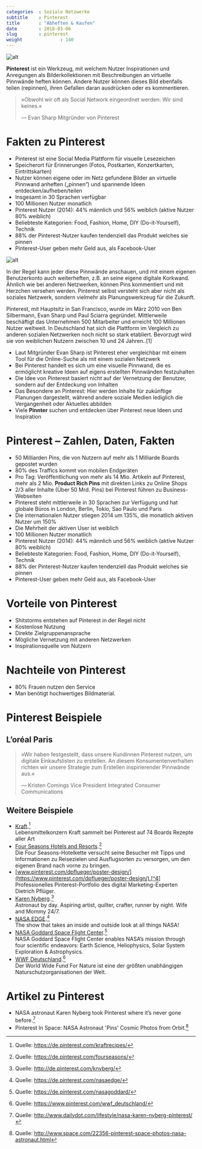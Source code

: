 ```yaml
---
categories  : Soziale Netzwerke
subtitle    : Pinterest
title       : "Abheften & Kaufen"
date        : 2018-03-06
slug        : pinterest
weight              : 140
---
```


![alt](../images/Pinterest-badge-144px.png)

**Pinterest** ist ein Werkzeug, mit welchem Nutzer Inspirationen und
Anregungen als Bilderkollektionen mit Beschreibungen an virtuelle
Pinnwände heften können. Andere Nutzer können dieses Bild ebenfalls
teilen (repinnen), ihren Gefallen daran ausdrücken oder es kommentieren.
<!-- readmore -->

> »Obwohl wir oft als Social Network eingeordnet werden: Wir sind
> keines.«
> 
> —  Evan Sharp Mitgründer von Pinterest 

# Fakten zu Pinterest

* Pinterest ist eine Social Media Plattform für visuelle Lesezeichen
* Speicherort für Erinnerungen (Fotos, Postkarten, Konzertkarten,
    Eintrittskarten)
* Nutzer können eigene oder im Netz gefundene Bilder an virtuelle
    Pinnwand anheften („pinnen“) und spannende Ideen
    entdecken/aufheben/teilen
* Insgesamt in 30 Sprachen verfügbar
* 100 Millionen Nutzer monatlich
* Pinterest Nutzer (2014): 44% männlich und 56% weiblich (aktive
    Nutzer 80% weiblich)
* Beliebteste Kategorien: Food, Fashion, Home, DIY (Do-it-Yourself),
    Technik
* 88% der Pinterest-Nutzer kaufen tendenziell das Produkt welches sie
    pinnen
* Pinterest-User geben mehr Geld aus, als Facebook-User

![alt](../images/pinterest-ipad-homefeed.png)

In der Regel kann jeder diese Pinnwände anschauen, und mit einem eigenen
Benutzerkonto auch weiterheften, z.B. an seine eigene digitale Korkwand.
Ähnlich wie bei anderen Netzwerken, können Pins kommentiert und mit
Herzchen versehen werden. Pinterest selbst versteht sich aber nicht als
soziales Netzwerk, sondern vielmehr als Planungswerkzeug für die
Zukunft.

Pinterest, mit Hauptsitz in San Francisco, wurde im März 2010 von Ben
Silbermann, Evan Sharp und Paul Sciarra gegründet. Mittlerweile
beschäftigt das Unternehmen 500 Mitarbeiter und erreicht 100 Millionen
Nutzer weltweit. In Deutschland hat sich die Plattform im Vergleich zu
anderen sozialen Netzwerken noch nicht so stark etabliert. Bevorzugt
wird sie von weiblichen Nutzern zwischen 10 und 24 Jahren..\[1\]

* Laut Mitgründer Evan Sharp ist Pinterest eher vergleichbar mit einem
    Tool für die Online-Suche als mit einem sozialen Netzwerk
* Bei Pinterest handelt es sich um eine visuelle Pinnwand, die es
    ermöglicht kreative Ideen auf eigens erstellten Pinnwänden
    festzuhalten
* Die Idee von Pinterest basiert nicht auf der Vernetzung der
    Benutzer, sondern auf der Entdeckung von Inhalten
* Das Besondere an Pinterest: Hier werden Inhalte für zukünftige
    Planungen dargestellt, während andere soziale Medien lediglich die
    Vergangenheit oder Aktuelles abbilden
* Viele **Pinnter** suchen und entdecken über Pinterest neue Ideen und
    Inspiration

# Pinterest – Zahlen, Daten, Fakten

* 50 Milliarden Pins, die von Nutzern auf mehr als 1 Milliarde Boards
    gepostet wurden
* 80% des Traffics kommt von mobilen Endgeräten
* Pro Tag: Veröffentlichung von mehr als 14 Mio. Artikeln auf
    Pinterest, mehr als 2 Mio. **Product Rich Pins** mit direkten Links
    zu Online Shops
* 2/3 aller Inhalte (Über 50 Mrd. Pins) bei Pinterest führen zu
    Business-Webseiten
* Pinterest steht mittlerweile in 30 Sprachen zur Verfügung und hat
    globale Büros in London, Berlin, Tokio, Sao Paulo und Paris
* Die internationalen Nutzer stiegen 2014 um 135%, die monatlich
    aktiven Nutzer um 150%
* Die Mehrheit der aktiven User ist weiblich
* 100 Millionen Nutzer monatlich
* Pinterest Nutzer (2014): 44% männlich und 56% weiblich (aktive
    Nutzer 80% weiblich)
* Beliebteste Kategorien: Food, Fashion, Home, DIY (Do-it-Yourself),
    Technik
* 88% der Pinterest-Nutzer kaufen tendenziell das Produkt welches sie
    pinnen
* Pinterest-User geben mehr Geld aus, als Facebook-User

# Vorteile von Pinterest

* Shitstorms entstehen auf Pinterest in der Regel nicht
* Kostenlose Nutzung
* Direkte Zielgruppenansprache
* Mögliche Vernetzung mit anderen Netzwerken
* Inspirationsquelle von Nutzern

# Nachteile von Pinterest

* 80% Frauen nutzen den Service
* Man benötigt hochwertiges Bildmaterial.

# Pinterest Beispiele

## L’oréal Paris

> »Wir haben festgestellt, dass unsere Kundinnen Pinterest nutzen, um
> digitale Einkaufslisten zu erstellen. An diesem Konsumentenverhalten
> richten wir unsere Strategie zum Erstellen inspirierender Pinnwände
> aus.«
> 
> —  Kristen Comings Vice President Integrated Consumer Communications 

## Weitere Beispiele

* [Kraft](https://de.pinterest.com/kraftrecipes/).[^2]  
    Lebensmittelkonzern Kraft sammelt bei Pinterest auf 74 Boards
    Rezepte aller Art
* [Four Seasons Hotels and
    Resorts](https://de.pinterest.com/fourseasons/).[^3]  
    Die Four Seasons-Hotelkette versucht seine Besucher mit Tipps und
    Informationen zu Reisezielen und Ausflugsorten zu versorgen, um den
    eigenen Brand nach vorne zu
    bringen.
* [www.pinterest.com/dpflueger/poster-design/](https://www.pinterest.com/dpflueger/poster-design/).[^4]  
    Professionelles Pinterest-Portfolio des digital Marketing-Experten
    Dietrich Pflüger.
* [Karen Nyberg](http://de.pinterest.com/knyberg/).[^5]  
    Astronaut by day. Aspiring artist, quilter, crafter, runner by
    night. Wife and Mommy 24/7.
* [NASA EDGE](https://de.pinterest.com/nasaedge/).[^6]  
    The show that takes an inside and outside look at all things NASA\!
* [NASA Goddard Space Flight
    Center](https://de.pinterest.com/nasagoddard/).[^7]  
    NASA Goddard Space Flight Center enables NASA’s mission through four
    scientific endeavors: Earth Science, Heliophysics, Solar System
    Exploration & Astrophysics.
* [WWF
    Deutschland](https://www.pinterest.com/wwf_deutschland/).[^8]  
    Der World Wide Fund For Nature ist eine der größten unabhängigen
    Naturschutzorganisationen der Welt.

# Artikel zu Pinterest

* NASA astronaut Karen Nyberg took Pinterest where it’s never gone
    before.[^9]
* Pinterest In Space: NASA Astronaut 'Pins' Cosmic Photos from
    Orbit.[^10]

[^1]: Quelle: <https://de.statista.com/statistik/daten/studie/218314/umfrage/alter-der-besucher-von-pinterestcom/>
[^2]: Quelle: <https://de.pinterest.com/kraftrecipes/>
[^3]: Quelle: <https://de.pinterest.com/fourseasons/>
[^4]: Quelle: <https://www.pinterest.com/dpflueger/poster-design/>
[^5]: Quelle: <http://de.pinterest.com/knyberg/>
[^6]: Quelle: <https://de.pinterest.com/nasaedge/>
[^7]: Quelle: <https://de.pinterest.com/nasagoddard/>
[^8]: Quelle: <https://www.pinterest.com/wwf_deutschland/>
[^9]: Quelle: <http://www.dailydot.com/lifestyle/nasa-karen-nyberg-pinterest/>
[^10]: Quelle: <http://www.space.com/22356-pinterest-space-photos-nasa-astronaut.html>
